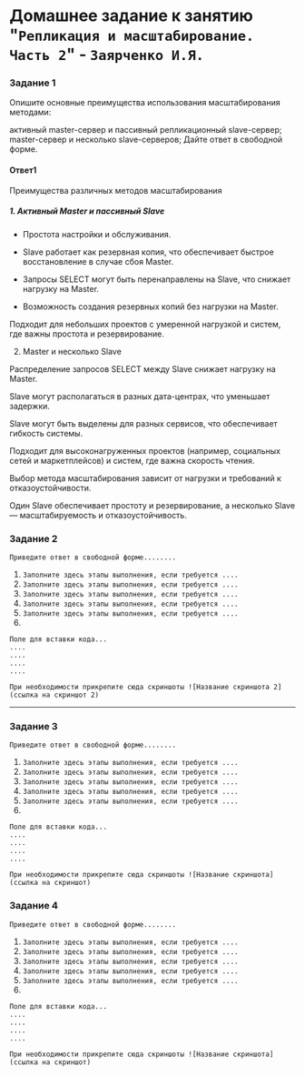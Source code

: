 # Домашнее задание к занятию "`Репликация и масштабирование. Часть 2`" - `Заярченко И.Я.`


### Задание 1
Опишите основные преимущества использования масштабирования методами:

активный master-сервер и пассивный репликационный slave-сервер;
master-сервер и несколько slave-серверов;
Дайте ответ в свободной форме.

#### Ответ1

Преимущества различных методов масштабирования

##### 1. Активный Master и пассивный Slave

* Простота настройки и обслуживания.

* Slave работает как резервная копия, что обеспечивает быстрое восстановление в случае сбоя Master.

* Запросы SELECT могут быть перенаправлены на Slave, что снижает нагрузку на Master.

* Возможность создания резервных копий без нагрузки на Master.

Подходит для небольших проектов с умеренной нагрузкой и систем, где важны простота и резервирование.

2. Master и несколько Slave

Распределение запросов SELECT между Slave снижает нагрузку на Master.

Slave могут располагаться в разных дата-центрах, что уменьшает задержки.

Slave могут быть выделены для разных сервисов, что обеспечивает гибкость системы.

Подходит для высоконагруженных проектов (например, социальных сетей и маркетплейсов) и систем, где важна скорость чтения.

Выбор метода масштабирования зависит от нагрузки и требований к отказоустойчивости.

Один Slave обеспечивает простоту и резервирование, а несколько Slave — масштабируемость и отказоустойчивость.




### Задание 2

`Приведите ответ в свободной форме........`

1. `Заполните здесь этапы выполнения, если требуется ....`
2. `Заполните здесь этапы выполнения, если требуется ....`
3. `Заполните здесь этапы выполнения, если требуется ....`
4. `Заполните здесь этапы выполнения, если требуется ....`
5. `Заполните здесь этапы выполнения, если требуется ....`
6. 

```
Поле для вставки кода...
....
....
....
....
```

`При необходимости прикрепитe сюда скриншоты
![Название скриншота 2](ссылка на скриншот 2)`


---

### Задание 3

`Приведите ответ в свободной форме........`

1. `Заполните здесь этапы выполнения, если требуется ....`
2. `Заполните здесь этапы выполнения, если требуется ....`
3. `Заполните здесь этапы выполнения, если требуется ....`
4. `Заполните здесь этапы выполнения, если требуется ....`
5. `Заполните здесь этапы выполнения, если требуется ....`
6. 

```
Поле для вставки кода...
....
....
....
....
```

`При необходимости прикрепитe сюда скриншоты
![Название скриншота](ссылка на скриншот)`

### Задание 4

`Приведите ответ в свободной форме........`

1. `Заполните здесь этапы выполнения, если требуется ....`
2. `Заполните здесь этапы выполнения, если требуется ....`
3. `Заполните здесь этапы выполнения, если требуется ....`
4. `Заполните здесь этапы выполнения, если требуется ....`
5. `Заполните здесь этапы выполнения, если требуется ....`
6. 

```
Поле для вставки кода...
....
....
....
....
```

`При необходимости прикрепитe сюда скриншоты
![Название скриншота](ссылка на скриншот)`
